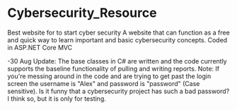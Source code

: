 # Cybersecurity_Resource
Best website for  to start cyber security
A website that can function as a free and quick way to learn important and basic cybersecurity concepts.
Coded in ASP.NET Core MVC 

-30 Aug Update:
The base classes in C# are written and the code currently supports the baseline functionality of pulling and writing reports.
Note: If you're messing around in the code and are trying to get past the login screen the username is "Alex" and password is
"password" (Case sensitive). Is it funny that a cybersecurity project has such a bad password? I think so, but it is only for testing.
